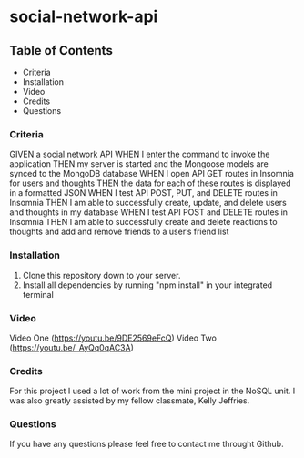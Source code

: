 # social-network-api

## Table of Contents
- Criteria
- Installation
- Video
- Credits
- Questions

### Criteria
GIVEN a social network API
WHEN I enter the command to invoke the application
THEN my server is started and the Mongoose models are synced to the MongoDB database
WHEN I open API GET routes in Insomnia for users and thoughts
THEN the data for each of these routes is displayed in a formatted JSON
WHEN I test API POST, PUT, and DELETE routes in Insomnia
THEN I am able to successfully create, update, and delete users and thoughts in my database
WHEN I test API POST and DELETE routes in Insomnia
THEN I am able to successfully create and delete reactions to thoughts and add and remove friends to a user’s friend list

### Installation
1. Clone this repository down to your server.
2. Install all dependencies by running "npm install" in your integrated terminal

### Video
Video One (https://youtu.be/9DE2569eFcQ)
Video Two (https://youtu.be/_AyQq0qAC3A)

### Credits
For this project I used a lot of work from the mini project in the NoSQL unit. I was also greatly assisted by my fellow classmate, Kelly Jeffries.

### Questions
If you have any questions please feel free to contact me throught Github.